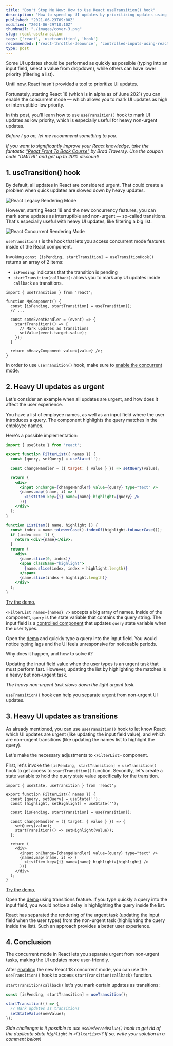 ```yaml
---
title: "Don't Stop Me Now: How to Use React useTransition() hook"
description: "How to speed up UI updates by prioritizing updates using React useTranstion() hook."
published: "2021-06-23T09:00Z"
modified: "2021-06-29T10:10Z"
thumbnail: "./images/cover-3.png"
slug: react-usetransition
tags: ['react', 'usetransition', 'hook']
recommended: ['react-throttle-debounce', 'controlled-inputs-using-react-hooks']
type: post
---
```


Some UI updates should be performed as quickly as possible (typing into an input field, select a value from dropdown), while others can have lower priority (filtering a list).  

Until now, React hasn't provided a tool to prioritize UI updates.  

Fortunately, starting React 18 (which is in alpha as of June 2021) you can enable the concurrent mode &mdash; which allows you to mark
UI updates as high or interruptible-low priority.   

In this post, you'll learn how to use `useTransition()` hook to mark UI updates as low priority, which is especially useful for heavy non-urgent updates.  

*Before I go on, let me recommend something to you.* 

*If you want to significantly improve your React knowledge, take the  fantastic ["React Front To Back Course"](https://www.traversymedia.com/a/2147528895/FqXWyazh) by Brad Traversy. Use the coupon code "DMITRI" and get up to 20% discount!*

## 1. useTransition() hook

By default, all updates in React are considered urgent. That could create a problem when quick updates are slowed down by heavy updates.    

![React Legacy Rendering Mode](./images/legacy-4.svg)

However, starting React 18 and the new concurrency features, you can mark some updates as interruptible and non-urgent &mdash; so-called transitions. That's especially useful with heavy UI updates, like filtering a big list.  

![React Concurrent Rendering Mode](./images/concurrent-4.svg)

`useTransition()` is the hook that lets you access concurrent mode features inside of the React component.  

Invoking `const [isPending, startTransition] = useTransitionHook()` returns an array of 2 items:

* `isPending`: indicates that the transition is pending
* `startTransition(callback)`: allows you to mark any UI updates inside `callback` as transitions.  

```jsx{3,7-10}
import { useTransition } from 'react';

function MyComponent() {
  const [isPending, startTransition] = useTransition();
  // ...

  const someEventHandler = (event) => {
    startTransition(() => {
      // Mark updates as transitions
      setValue(event.target.value);
    });
  }

  return <HeavyComponent value={value} />;
}
```

In order to use `useTransition()` hook, make sure to [enable the concurrent mode](https://github.com/reactwg/react-18/discussions/5).  

## 2. Heavy UI updates as urgent

Let's consider an example when all updates are urgent, and how does it affect the user experience.      

You have a list of employee names, as well as an input field where the user introduces a query. The component highlights the query matches in the employee names.  

Here's a possible implementation:

```jsx
import { useState } from 'react';

export function FilterList({ names }) {
  const [query, setQuery] = useState('');

  const changeHandler = ({ target: { value } }) => setQuery(value);

  return (
    <div>
      <input onChange={changeHandler} value={query} type="text" />
      {names.map((name, i) => (
        <ListItem key={i} name={name} highlight={query} />
      ))}
    </div>
  );
}

function ListItem({ name, highlight }) {
  const index = name.toLowerCase().indexOf(highlight.toLowerCase());
  if (index === -1) {
    return <div>{name}</div>;
  }
  return (
    <div>
      {name.slice(0, index)}
      <span className="highlight">
        {name.slice(index, index + highlight.length)}
      </span>
      {name.slice(index + highlight.length)}
    </div>
  );
}
```

[Try the demo.](https://codesandbox.io/s/heavy-update-as-urgent-ejwbg?file=/src/FilterList.js)

`<FilterList names={names} />` accepts a big array of names. Inside of the component, `query` is the state variable that contains the query string. The input field is a [controlled
component](/controlled-inputs-using-react-hooks/) that updates `query` state variable when the user types.  

Open the [demo]((https://codesandbox.io/s/heavy-update-as-urgent-ejwbg?file=/src/FilterList.js)) and quickly type a query into the input field. You would notice typing lags and the UI feels unresponsive for noticeable periods.  

Why does it happen, and how to solve it?

Updating the input field value when the user types is an urgent task that must perform fast. However, updating the list by highlighting the matches is a heavy but non-urgent task.  

*The heavy non-urgent task slows down the light urgent task.*

`useTransition()` hook can help you separate urgent from non-urgent UI updates.  

## 3. Heavy UI updates as transitions

As already mentioned, you can use `useTransition()` hook to let know React which UI updates are urgent (like updating the input field value), and which are non-urgent transitions (like updating the names list to highlight the query).  

Let's make the necessary adjustments to `<FilterList>` component.  

First, let's invoke the `[isPending, startTransition] = useTransition()` hook to get access to `startTransition()` function. Secondly, let's create a state variable to hold the query state value specifically for the transition.  

```jsx{4,6,10}
import { useState, useTransition } from 'react';

export function FilterList({ names }) {
  const [query, setQuery] = useState('');
  const [highlight, setHighlight] = useState('');

  const [isPending, startTransition] = useTransition();

  const changeHandler = ({ target: { value } }) => {
    setQuery(value);
    startTransition(() => setHighlight(value));
  };

  return (
    <div>
      <input onChange={changeHandler} value={query} type="text" />
      {names.map((name, i) => (
        <ListItem key={i} name={name} highlight={highlight} />
      ))}
    </div>
  );
}
```

[Try the demo.](https://codesandbox.io/s/heavy-update-as-non-urgent-ifobc?file=/src/FilterList.js)

Open the [demo](https://codesandbox.io/s/heavy-update-as-non-urgent-ifobc?file=/src/FilterList.js) using transitions feature. If you type quickly a query into the input field, you would notice a delay in highlighting the query inside the list. 

React has separated the rendering of the urgent task (updating the input field when the user types) from the non-urgent task (highlighting the query inside the list). Such an approach provides a better user experience.  

## 4. Conclusion

The concurrent mode in React lets you separate urgent from non-urgent tasks, making the UI updates more user-friendly.  

After [enabling](https://github.com/reactwg/react-18/discussions/5) the new React 18 concurrent mode, you can use the `useTransition()` hook to access `startTransition(callback)` function.  

`startTransition(callback)` let's you mark certain updates as transitions:

```javascript
const [isPending, startTransition] = useTransition();

startTransition(() => {
  // Mark updates as transitions
  setStateValue(newValue);
});
```

*Side challenge: is it possible to use `useDeferredValue()` hook to get rid of the duplicate state `highlight` in `<FilterList>`? If so, write your solution in a comment below!*
